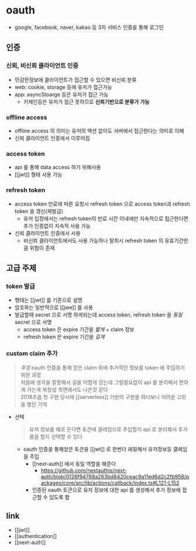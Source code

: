 # oauth
- google, facebook, naver, kakao 등 3자 서비스 인증을 통해 로그인

## 인증
### 신뢰, 비신뢰 클라이언트 인증
- 민감한정보에 클라이언트가 접근할 수 있으면 비신뢰 분류
- web: cookie, storage 등에 유저가 접근가능
- app: asyncStoarge 등은 유저가 접근 가능
  - 키체인등은 유저가 접근 못하므로 **신뢰기반으로 분류가 가능**

### offline access 
- offline access 의 의미는 유저의 액션 없이도 서버에서 접근한다는 의미로 이해
- 신뢰 클라이언트 인증에서 이루어짐

### access token
- api 를 통해 data access 하기 위해사용
- [[jwt]] 형태 사용 가능

### refresh token
- access token 만료에 따른 요청시 refresh token 으로 access token과 refresh token 을 갱신(재발급)
  - 유저 입장에서는 refresh token의 만료 시간 이내에만 지속적으로 접근한다면 추가 인증없이 지속적 사용 가능
- 신뢰 클라이언트 인증에서 사용
  - 비신뢰 클라이언트에서도 사용 가능하나 탈취시 refresh token 의 유효기간만큼 위험이 존재

## 고급 주제
### token 발급
- 형태는 [[jwt]] 를 기준으로 설명
- 암호화는 일반적으로 [[jwe]] 를 사용
- 발급할때 secret 으로 서명 하게되는데 access token, refresh token 을 *동일* secret 으로 서명
  - access token 은 expire 기간을 *짧게* + claim 정보
  - refresh token 은 expire 기간을 *길게*

### custom claim 추가
> *추정* oauth 인증을 통해 얻은 claim 외에 추가적인 정보를 token 에 주입하기 위한 과정  
> 처음에 생각을 잘못해서 길을 어렵게 갔는데 그럴필요없이 api 를 분리해서 편하게 가는게 복장성 측면에서도 나은것 같다  
> 2018즈음 첫 구현 당시에 [[serverless]] 기반의 구현을 하다보니 어려운 고민을 했던 기억

- 선택
  > 유저 정보를 예로 든다면 토큰에 클레임으로 주입할지 api 로 분리해서 추가 콜을 할지 선택할 수 있다
  - oauth 인증을 통해얻은 토큰을 [[jwt]] 로 한번더 래핑해서 유저정보등 클레임을 주입
    - [[next-auth]] 에서 동일 역할을 해준다
      + https://github.com/nextauthjs/next-auth/blob/0126f94788a263bd8420ceac9a11ed6d2c2fb958/packages/core/src/lib/actions/callback/index.ts#L121-L152
    - 인증된 oauth 토큰으로 유저 정보에 대한 api 를 생성해서 추가 정보에 접근할 수 있도록 함

## link
- [[jwt]]
- [[authentication]]
- [[next-auth]]
